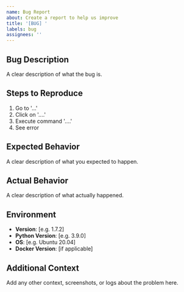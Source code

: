 ```yaml
---
name: Bug Report
about: Create a report to help us improve
title: '[BUG] '
labels: bug
assignees: ''
---
```


## Bug Description
A clear description of what the bug is.

## Steps to Reproduce
1. Go to '...'
2. Click on '....'
3. Execute command '....'
4. See error

## Expected Behavior
A clear description of what you expected to happen.

## Actual Behavior
A clear description of what actually happened.

## Environment
- **Version**: [e.g. 1.7.2]
- **Python Version**: [e.g. 3.9.0]
- **OS**: [e.g. Ubuntu 20.04]
- **Docker Version**: [if applicable]

## Additional Context
Add any other context, screenshots, or logs about the problem here.